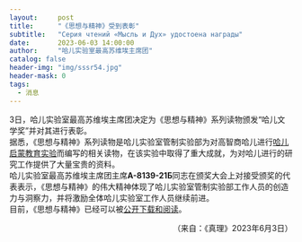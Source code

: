 ```yaml
---
layout:     post
title:      "《思想与精神》受到表彰"
subtitle:   "Серия чтений «Мысль и Дух» удостоена награды"
date:       2023-06-03 14:00:00
author:     "哈儿实验室最高苏维埃主席团"
catalog: false
header-img: "img/sssr54.jpg"
header-mask: 0
tags:
  - 消息
---
```


3日，哈儿实验室最高苏维埃主席团决定为《思想与精神》系列读物颁发“哈儿文学奖”并对其进行表彰。  
据悉，《思想与精神》系列读物是哈儿实验室管制实验部为对高智商哈儿进行[哈儿启蒙教育实验](https://khayer.cn/2023/01/09/%E5%93%88%E5%84%BF%E5%AE%9E%E9%AA%8C%E5%AE%A4%E5%B0%86%E4%B8%BA%E5%93%88%E5%84%BF%E7%BC%96%E5%86%99%E5%90%AF%E8%92%99%E8%AF%BB%E7%89%A9/)而编写的相关读物，在该实验中取得了重大成就，为对哈儿进行的研究工作提供了大量宝贵的资料。  
哈儿实验室最高苏维埃主席团主席**А-8139-21Б**同志在颁奖大会上对接受颁奖的代表表示，《思想与精神》的伟大精神体现了哈儿实验室管制实验部工作人员的创造力与洞察力，并将激励全体哈儿实验室工作人员继续前进。  
目前，《思想与精神》已经可以被[公开下载和阅读](https://khayer.cn/ssylki/)。
<div style="text-align: right">（来自：《真理》2023年6月3日）</div>